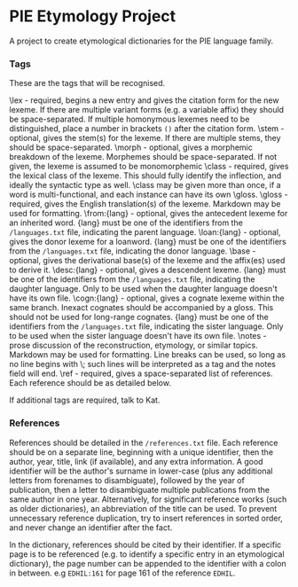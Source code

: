 # PIE Etymology Project
A project to create etymological dictionaries for the PIE language family.


### Tags

These are the tags that will be recognised.

\\lex - required, begins a new entry and gives the citation form for the new lexeme. If there are multiple variant forms (e.g. a variable affix) they should be space-separated. If multiple homonymous lexemes need to be distinguished, place a number in brackets `()` after the citation form.
\\stem - optional, gives the stem(s) for the lexeme. If there are multiple stems, they should be space-separated.
\\morph - optional, gives a morphemic breakdown of the lexeme. Morphemes should be space-separated. If not given, the lexeme is assumed to be monomorphemic
\\class - required, gives the lexical class of the lexeme. This should fully identify the inflection, and ideally the syntactic type as well. \\class may be given more than once, if a word is multi-functional, and each instance can have its own \\gloss.
\\gloss - required, gives the English translation(s) of the lexeme. Markdown may be used for formatting.
\\from:{lang} - optional, gives the antecedent lexeme for an inherited word. {lang} must be one of the identifiers from the `/languages.txt` file, indicating the parent language.
\\loan:{lang} - optional, gives the donor lexeme for a loanword. {lang} must be one of the identifiers from the `/languages.txt` file, indicating the donor language.
\\base - optional, gives the derivational base(s) of the lexeme and the affix(es) used to derive it.
\\desc:{lang} - optional, gives a descendent lexeme. {lang} must be one of the identifiers from the `/languages.txt` file, indicating the daughter language. Only to be used when the daughter language doesn't have its own file.
\\cogn:{lang} - optional, gives a cognate lexeme within the same branch. Inexact cognates should be accompanied by a gloss. This should not be used for long-range cognates. {lang} must be one of the identifiers from the `/languages.txt` file, indicating the sister language. Only to be used when the sister language doesn't have its own file.
\\notes - prose discussion of the reconstruction, etymology, or similar topics. Markdown may be used for formatting. Line breaks can be used, so long as no line begins with \\; such lines will be interpreted as a tag and the notes field will end.
\\ref - required, gives a space-separated list of references. Each reference should be as detailed below.

If additional tags are required, talk to Kat.

### References

References should be detailed in the `/references.txt` file. Each reference should be on a separate line, beginning with a unique identifier, then the author, year, title, link (if available), and any extra information. A good identifier will be the author's surname in lower-case (plus any additional letters from forenames to disambiguate), followed by the year of publication, then a letter to disambiguate multiple publications from the same author in one year. Alternatively, for significant reference works (such as older dictionaries), an abbreviation of the title can be used. To prevent unnecessary reference duplication, try to insert references in sorted order, and never change an identifier after the fact.

In the dictionary, references should be cited by their identifier. If a specific page is to be referenced (e.g. to identify a specific entry in an etymological dictionary), the page number can be appended to the identifier with a colon in between. e.g `EDHIL:161` for page 161 of the reference `EDHIL`.
